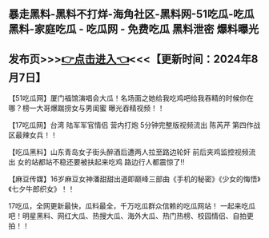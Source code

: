 暴走黑料-黑料不打烊-海角社区-黑料网-51吃瓜-吃瓜黑料-家庭吃瓜 - 吃瓜网 - 免费吃瓜 黑料泄密 爆料曝光
------------------------
发布页>>><a href="https://jige1999.github.io/baozou.github.io">👉点击进入👈</a><<<【更新时间：2024年8月7日】
------------------------
【51吃瓜网】厦门福馆演唱会大瓜！名场面之她给我吃鸡吧给我吞精的时候你在哪？榜一大哥爆踹捞女与男闺蜜 曝光吞精视频！！

【17吃瓜网】台湾 陆军军官情侣 营内打炮 5分钟完整版视频流出 陈芮芹 第四作战区最辣女兵！！

【吃瓜黑料】山东青岛女子街头醉酒后遭两人拉至路边轮奸 前后夹鸡监控视频流出 女的站都站不稳还要被扶起来吃鸡 路边行人都震惊了!!

【麻豆传媒】16岁麻豆女神潘甜甜出道即巅峰三部曲《手机的秘密》《少女的悔悟》《七夕牛郎织女》！！

17吃瓜，全网更新最快，瓜料最全，千万吃瓜群众信赖的吃瓜网站！ 一起来吃瓜吧！明星黑料、网红大瓜、热搜大瓜、海外大瓜、热门热榜、校园情侣、自拍更拍！！
